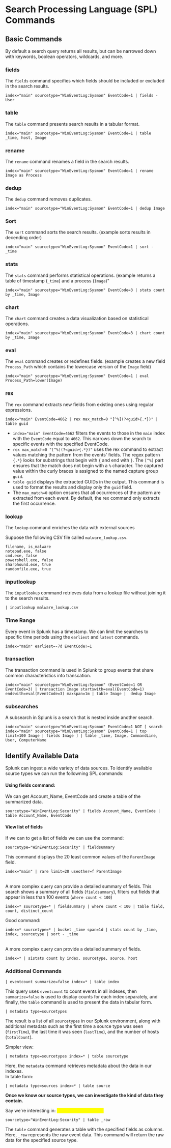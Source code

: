 # Search Processing Language (SPL) Commands



## Basic Commands

By default a search query returns all results, but can be narrowed down with keywords, boolean operators, wildcards, and more.

### fields

The `fields` command specifies which fields should be included or excluded in the search results.&#x20;

```splunk-spl
index="main" sourcetype="WinEventLog:Sysmon" EventCode=1 | fields - User
```

### table

The `table` command presents search results in a tabular format.&#x20;

```splunk-spl
index="main" sourcetype="WinEventLog:Sysmon" EventCode=1 | table _time, host, Image
```

### rename

The `rename` command renames a field in the search results.&#x20;

```splunk-spl
index="main" sourcetype="WinEventLog:Sysmon" EventCode=1 | rename Image as Process
```

### dedup

The `dedup` command removes duplicates.

```splunk-spl
index="main" sourcetype="WinEventLog:Sysmon" EventCode=1 | dedup Image
```

### Sort

The `sort` command sorts the search results. (example sorts results in decending order)

```splunk-spl
index="main" sourcetype="WinEventLog:Sysmon" EventCode=1 | sort - _time
```

### stats

The `stats` command performs statistical operations. (example returns a table of timestamp (`_time`) and a process (`Image`)"

```splunk-spl
index="main" sourcetype="WinEventLog:Sysmon" EventCode=3 | stats count by _time, Image
```

### chart

The `chart` command creates a data visualization based on statistical operations.

```splunk-spl
index="main" sourcetype="WinEventLog:Sysmon" EventCode=3 | chart count by _time, Image
```

### eval

The `eval` command creates or redefines fields. (example creates a new field `Process_Path` which contains the lowercase version of the `Image` field)

```splunk-spl
index="main" sourcetype="WinEventLog:Sysmon" EventCode=1 | eval Process_Path=lower(Image)
```

### rex

The `rex` command extracts new fields from existing ones using regular expressions.

```splunk-spl
index="main" EventCode=4662 | rex max_match=0 "[^%](?<guid>{.*})" | table guid
```

* `index="main" EventCode=4662` filters the events to those in the `main` index with the `EventCode` equal to `4662`. This narrows down the search to specific events with the specified EventCode.
* `rex max_match=0 "[^%](?<guid>{.*})"` uses the rex command to extract values matching the pattern from the events' fields. The regex pattern `{.*}` looks for substrings that begin with `{` and end with `}`. The `[^%]` part ensures that the match does not begin with a `%` character. The captured value within the curly braces is assigned to the named capture group `guid`.
* `table guid` displays the extracted GUIDs in the output. This command is used to format the results and display only the `guid` field.
* The `max_match=0` option ensures that all occurrences of the pattern are extracted from each event. By default, the rex command only extracts the first occurrence.

### lookup

The `lookup` command enriches the data with external sources

Suppose the following CSV file called `malware_lookup.csv`.

```splunk-spl
filename, is_malware
notepad.exe, false
cmd.exe, false
powershell.exe, false
sharphound.exe, true
randomfile.exe, true
```

### inputlookup

The `inputlookup` command retrieves data from a lookup file without joining it to the search results.

```splunk-spl
| inputlookup malware_lookup.csv
```

### Time Range

Every event in Splunk has a timestamp. We can limit the searches to specific time periods using the `earliest` and `latest` commands.

```splunk-spl
index="main" earliest=-7d EventCode!=1
```

### transaction

The transaction command is used in Splunk to group events that share common characteristics into transcation.

```splunk-spl
index="main" sourcetype="WinEventLog:Sysmon" (EventCode=1 OR EventCode=3) | transaction Image startswith=eval(EventCode=1) endswith=eval(EventCode=3) maxspan=1m | table Image |  dedup Image 
```

### subsearches

A subsearch in Splunk is a search that is nested inside another search.

```splunk-spl
index="main" sourcetype="WinEventLog:Sysmon" EventCode=1 NOT [ search index="main" sourcetype="WinEventLog:Sysmon" EventCode=1 | top limit=100 Image | fields Image ] | table _time, Image, CommandLine, User, ComputerName
```



## Identify Available Data

Splunk can ingest a wide variety of data sources. To identify available source types we can run the followning SPL commands:

#### Using fields command:

We can get Account\_Name, EventCode and create a table of the summarized data.

```splunk-spl
sourcetype="WinEventLog:Security" | fields Account_Name, EventCode | table Account_Name, EventCode
```

#### View list of fields

If we can to get a list of fields we can use the command:

```splunk-spl
sourcetype="WinEventLog:Security" | fieldsummary
```



This command displays the 20 least common values of the `ParentImage` field.

```splunk-spl
index="main" | rare limit=20 useother=f ParentImage
```

\
A more complex query can provide a detailed summary of fields. This search shows a summary of all fields (`fieldsummary`), filters out fields that appear in less than 100 events (`where count < 100`)

```splunk-spl
index=* sourcetype=* | fieldsummary | where count < 100 | table field, count, distinct_count
```



Good command:

```splunk-spl
index=* sourcetype=* | bucket _time span=1d | stats count by _time, index, sourcetype | sort - _time
```

\
A more complex query can provide a detailed summary of fields.

```splunk-spl
index=* | sistats count by index, sourcetype, source, host
```

### Additional Commands

```splunk-spl
| eventcount summarize=false index=* | table index
```

This query uses `eventcount` to count events in all indexes, then `summarize=false` is used to display counts for each index separately, and finally, the `table` command is used to present the data in tabular form.

```splunk-spl
| metadata type=sourcetypes
```

The result is a list of all `sourcetypes` in our Splunk environment, along with additional metadata such as the first time a source type was seen (`firstTime`), the last time it was seen (`lastTime`), and the number of hosts (`totalCount`).

Simpler view:

```splunk-spl
| metadata type=sourcetypes index=* | table sourcetype
```

Here, the `metadata` command retrieves metadata about the data in our indexes.\
In table form:

```splunk-spl
| metadata type=sources index=* | table source
```



**Once we know our source types, we can investigate the kind of data they contain.**

Say we're interesting in: <mark style="color:yellow;">WinEventLog:Security</mark>

```splunk-spl
sourcetype="WinEventLog:Security" | table _raw
```

The `table` command generates a table with the specified fields as columns. Here, `_raw` represents the raw event data. This command will return the raw data for the specified source type.

